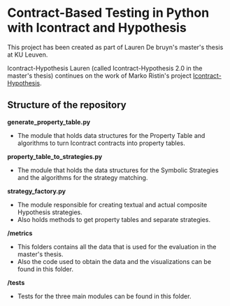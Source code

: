 # Contract-Based Testing in Python with Icontract and Hypothesis

This project has been created as part of Lauren De bruyn's master's thesis at KU Leuven.

Icontract-Hypothesis Lauren (called Icontract-Hypothesis 2.0 in the master's thesis) continues on the work of Marko Ristin's project [Icontract-Hypothesis](https://github.com/mristin/icontract-hypothesis).

## Structure of the repository

**generate_property_table.py**
* The module that holds data structures for the Property Table and algorithms to turn Icontract contracts into property tables.

**property_table_to_strategies.py**
* The module that holds the data structures for the Symbolic Strategies and the algorithms for the strategy matching.

**strategy_factory.py**
* The module responsible for creating textual and actual composite Hypothesis strategies.
* Also holds methods to get property tables and separate strategies.

**/metrics**
* This folders contains all the data that is used for the evaluation in the master's thesis.
* Also the code used to obtain the data and the visualizations can be found in this folder.

**/tests**
* Tests for the three main modules can be found in this folder.